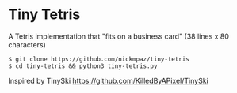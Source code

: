 # Tiny Tetris

A Tetris implementation that "fits on a business card" (38 lines x 80 characters)

    $ git clone https://github.com/nickmpaz/tiny-tetris
    $ cd tiny-tetris && python3 tiny-tetris.py

Inspired by TinySki https://github.com/KilledByAPixel/TinySki
